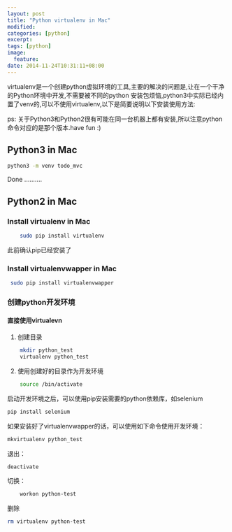 ```yaml
---
layout: post
title: "Python virtualenv in Mac"
modified:
categories: [python]
excerpt:
tags: [python]
image:
  feature:
date: 2014-11-24T10:31:11+08:00
---
```


virtualenv是一个创建python虚拟环境的工具,主要的解决的问题是,让在一个干净的Python环境中开发,不需要被不同的python
安装包烦恼,python3中实际已经内置了venv的,可以不使用virtualenv,以下是简要说明以下安装使用方法:

ps: 关于Python3和Python2很有可能在同一台机器上都有安装,所以注意python命令对应的是那个版本.have fun :)
## Python3 in Mac

```bash
python3 -m venv todo_mvc
```
Done ..........

## Python2 in Mac
### Install virtualenv in Mac

``` bash
	sudo pip install virtualenv
```

此前确认pip已经安装了

### Install virtualenvwapper in Mac

```bash
 sudo pip install virtualenvwapper
```

### 创建python开发环境

#### 直接使用virtualevn

1. 创建目录

``` bash
	mkdir python_test
	virtualenv python_test
```

2. 使用创建好的目录作为开发环境

```bash
	source /bin/activate
```

启动开发环境之后，可以使用pip安装需要的python依赖库，如selenium

```bash
pip install selenium
```

如果安装好了virtualenvwapper的话，可以使用如下命令使用开发环境：

```sh
mkvirtualenv python_test
```

退出：

```sh
deactivate
```

切换：

```sh
	workon python-test
```

删除

```sh
rm virtualenv python-test
```
